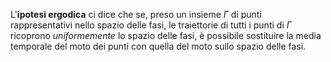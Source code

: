 L'**ipotesi ergodica** ci dice che se, preso un insieme $\Gamma$ di punti rappresentativi nello spazio delle fasi, le traiettorie di tutti i punti di $\Gamma$ ricoprono *uniformemente* lo spazio delle fasi, è possibile sostituire la media temporale del moto dei punti con quella del moto sullo spazio delle fasi.